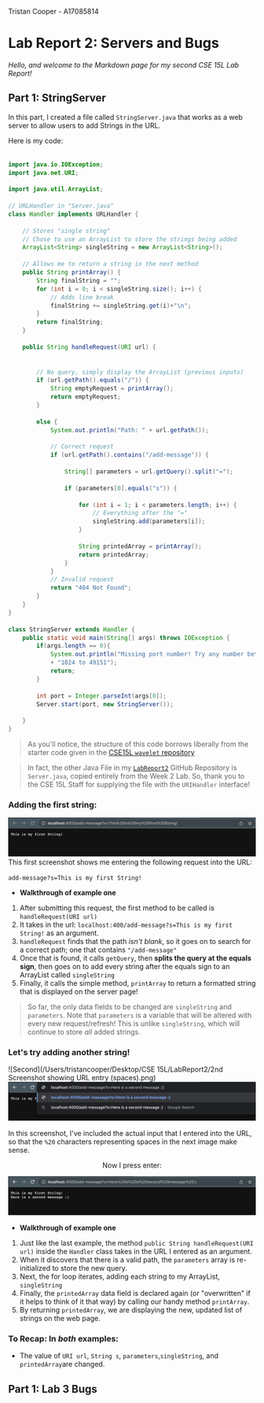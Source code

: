 Tristan Cooper - A17085814
# Lab Report 2: Servers and Bugs

*Hello, and welcome to the Markdown page for my second CSE 15L Lab Report!*

## Part 1: StringServer

In this part, I created a file called `StringServer.java` that works as a web server to allow users to add Strings in the URL.

Here is my code:

```java

import java.io.IOException;
import java.net.URI;

import java.util.ArrayList;

// URLHandler in "Server.java"
class Handler implements URLHandler {

    // Stores "single string"
    // Chose to use an ArrayList to store the strings being added
    ArrayList<String> singleString = new ArrayList<String>();

    // Allows me to return a string in the next method
    public String printArray() {
        String finalString = "";
        for (int i = 0; i < singleString.size(); i++) {
            // Adds line break
            finalString += singleString.get(i)+"\n";
        }
        return finalString;
    }

    public String handleRequest(URI url) {


        // No query, simply display the ArrayList (previous inputs)
        if (url.getPath().equals("/")) {
            String emptyRequest = printArray();
            return emptyRequest;
        }

        else {
            System.out.println("Path: " + url.getPath());

            // Correct request
            if (url.getPath().contains("/add-message")) {

                String[] parameters = url.getQuery().split("=");

                if (parameters[0].equals("s")) {

                    for (int i = 1; i < parameters.length; i++) {
                        // Everything after the "="
                        singleString.add(parameters[i]);
                    }

                    String printedArray = printArray();
                    return printedArray;
                }
            }
            // Invalid request
            return "404 Not Found";
        }
    }
}

class StringServer extends Handler {
    public static void main(String[] args) throws IOException {
        if(args.length == 0){
            System.out.println("Missing port number! Try any number between "
            + "1024 to 49151");
            return;
        }

        int port = Integer.parseInt(args[0]);
        Server.start(port, new StringServer());

    }
}
```
> As you'll notice, the structure of this code borrows liberally from the starter code given in the [CSE15L `wavelet` repository](https://github.com/ucsd-cse15l-f22/wavelet)

> In fact, the other Java File in my [`LabReport2`](https://github.com/tristanmcooper/LabReport2) GitHub Repository is `Server.java`, copied entirely from the Week 2 Lab. So, thank you to the CSE 15L Staff for supplying the file with the `URIHandler` interface!  


### Adding the first string:

![First Screenshot](https://github.com/tristanmcooper/LabReport2/blob/f3981b691ed128d9b724a908dc7a468bd505cab0/LabReport2%20First%20StringServer%20SCREENSHOT.png)
This first screenshot shows me entering the following request into the URL: 

`add-message?s=This is my first String!` 

- __Walkthrough of example one__

1. After submitting this request, the first method to be called is `handleRequest(URI url)`
2. It takes in the url: `localhost:400/add-message?s=This is my first String!` as an argument.
3. `handleRequest` finds that the path *isn't blank*, so it goes on to search for a correct path; one that contains `"/add-message"`
4. Once that is found, it calls `getQuery`, then __splits the query at the equals sign__, then goes on to add every string after the equals sign to an ArrayList called `singleString`
5. Finally, it calls the simple method, `printArray` to return a formatted string that is displayed on the server page!
> So far, the only data fields to be changed are `singleString` and `parameters`. Note that `parameters` is a variable that will be altered with every new request/refresh! This is unlike `singleString`, which will continue to store *all* added strings.


### Let's try adding another string!

![Second](/Users/tristancooper/Desktop/CSE 15L/LabReport2/2nd Screenshot showing URL entry (spaces).png)
![Second Screenshot](https://github.com/tristanmcooper/LabReport2/blob/f3981b691ed128d9b724a908dc7a468bd505cab0/2nd%20Screenshot%20showing%20URL%20entry%20(spaces).png)

In this screenshot, I've included the actual input that I entered into the URL, so that the `%20` characters representing spaces in the next image make sense.

<div align="center"> Now I press enter: </div> 


![Third Screenshot](https://github.com/tristanmcooper/LabReport2/blob/f3981b691ed128d9b724a908dc7a468bd505cab0/3rd%20SC%20result%20after%20second%20message.png)

- __Walkthrough of example one__

1. Just like the last example, the method `public String handleRequest(URI url)` inside the `Handler` class takes in the URL I entered as an argument.
2. When it discovers that there is a valid path, the `parameters` array is re-initialized to store the new query.
3. Next, the for loop iterates, adding each string to my ArrayList, `singleString`
4. Finally, the `printedArray` data field is declared again (or "overwritten" if it helps to think of it that way) by calling our handy method `printArray`.
5. By returning `printedArray`, we are displaying the new, updated list of strings on the web page.



### __To Recap:__ In *both* examples:
- The value of `URI url`, `String s`, `parameters`,`singleString`, and `printedArray`are changed.

## Part 1: Lab 3 Bugs





